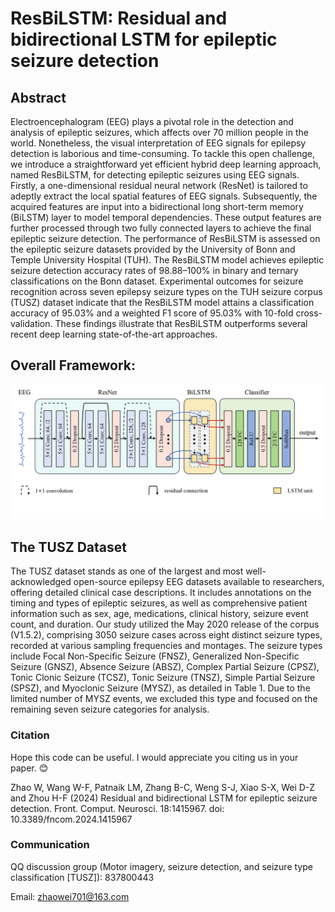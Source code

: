 # ResBiLSTM: Residual and bidirectional LSTM for epileptic seizure detection

## Abstract
Electroencephalogram (EEG) plays a pivotal role in the detection and analysis of epileptic seizures, which affects over 70 million people in the world. Nonetheless, the visual interpretation of EEG signals for epilepsy detection is laborious and time-consuming. To tackle this open challenge, we introduce a straightforward yet efficient hybrid deep learning approach, named ResBiLSTM, for detecting epileptic seizures using EEG signals. Firstly, a one-dimensional residual neural network (ResNet) is tailored to adeptly extract the local spatial features of EEG signals. Subsequently, the acquired features are input into a bidirectional long short-term memory (BiLSTM) layer to model temporal dependencies. These output features are further processed through two fully connected layers to achieve the final epileptic seizure detection. The performance of ResBiLSTM is assessed on the epileptic seizure datasets provided by the University of Bonn and Temple University Hospital (TUH). The ResBiLSTM model achieves epileptic seizure detection accuracy rates of 98.88–100% in binary and ternary classifications on the Bonn dataset. Experimental outcomes for seizure recognition across seven epilepsy seizure types on the TUH seizure corpus (TUSZ) dataset indicate that the ResBiLSTM model attains a classification accuracy of 95.03% and a weighted F1 score of 95.03% with 10-fold cross-validation. These findings illustrate that ResBiLSTM outperforms several recent deep learning state-of-the-art approaches.

## Overall Framework:
![architecture of ResBiLSTM](https://raw.githubusercontent.com/snailpt/ResBiLSTM/main/architecture.png)

## The TUSZ Dataset
The TUSZ dataset stands as one of the largest and most well-acknowledged open-source epilepsy EEG datasets available to researchers, offering detailed clinical case descriptions. It includes annotations on the timing and types of epileptic seizures, as well as comprehensive patient information such as sex, age, medications, clinical history, seizure event count, and duration. Our study utilized the May 2020 release of the corpus (V1.5.2), comprising 3050 seizure cases across eight distinct seizure types, recorded at various sampling frequencies and montages. The seizure types include Focal Non-Specific Seizure (FNSZ), Generalized Non-Specific Seizure (GNSZ), Absence Seizure (ABSZ), Complex Partial Seizure (CPSZ), Tonic Clonic Seizure (TCSZ), Tonic Seizure (TNSZ), Simple Partial Seizure (SPSZ), and Myoclonic Seizure (MYSZ), as detailed in Table 1. Due to the limited number of MYSZ events, we excluded this type and focused on the remaining seven seizure categories for analysis. 



### Citation
Hope this code can be useful. I would appreciate you citing us in your paper. 😊

Zhao W, Wang W-F, Patnaik LM, Zhang B-C, Weng S-J, Xiao S-X, Wei D-Z and Zhou H-F (2024) Residual and bidirectional LSTM for epileptic seizure detection. Front. Comput. Neurosci. 18:1415967. doi: 10.3389/fncom.2024.1415967

### Communication
QQ discussion group (Motor imagery, seizure detection, and seizure type classification [TUSZ]): 837800443

Email: zhaowei701@163.com
